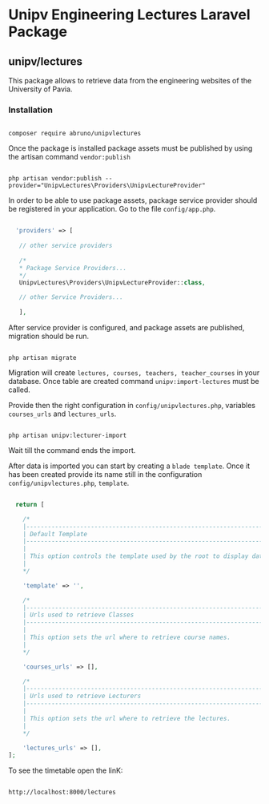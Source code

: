 # Unipv Engineering Lectures Laravel Package
##  unipv/lectures

This package allows to retrieve data from the engineering websites of the University of Pavia.

### Installation

```console

composer require abruno/unipvlectures  

```

Once the package is installed package assets must be published by using the artisan command ``` vendor:publish ```

```console

php artisan vendor:publish --provider="UnipvLectures\Providers\UnipvLectureProvider"

```

In order to be able to use package assets, package service provider should be registered in your application.
Go to the file ```config/app.php```.

```php

  'providers' => [
   
   // other service providers
   
   /*
   * Package Service Providers...
   */
   UnipvLectures\Providers\UnipvLectureProvider::class,

   // other Service Providers...
   
   ],

```

After service provider is configured, and package assets are published, migration should be run.

```console

php artisan migrate

```

Migration will create ```lectures, courses, teachers, teacher_courses``` in your database.
Once table are created command ```unipv:import-lectures``` must be called.

Provide then the right configuration in ```config/unipvlectures.php```, variables ```courses_urls``` and ```lectures_urls```.

```console

php artisan unipv:lecturer-import

```

Wait till the command ends the import.

After data is imported you can start by creating a ```blade template```. Once it has been created provide its name still in the configuration  ```config/unipvlectures.php```,  ```template```.


```php

  return [

    /*
    |--------------------------------------------------------------------------
    | Default Template
    |--------------------------------------------------------------------------
    |
    | This option controls the template used by the root to display data.
    |
    */

    'template' => '',

    /*
    |--------------------------------------------------------------------------
    | Urls used to retrieve Classes
    |--------------------------------------------------------------------------
    |
    | This option sets the url where to retrieve course names.
    |
    */

    'courses_urls' => [],

    /*
    |--------------------------------------------------------------------------
    | Urls used to retrieve Lecturers
    |--------------------------------------------------------------------------
    |
    | This option sets the url where to retrieve the lectures.
    |
    */

    'lectures_urls' => [],
];

```

To see the timetable open the linK:

```

http://localhost:8000/lectures

```

